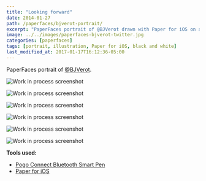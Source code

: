 ```yaml
---
title: "Looking forward"
date: 2014-01-27
path: /paperfaces/bjverot-portrait/
excerpt: "PaperFaces portrait of @BJVerot drawn with Paper for iOS on an iPad."
image: ../../images/paperfaces-bjverot-twitter.jpg
categories: [paperfaces]
tags: [portrait, illustration, Paper for iOS, black and white]
last_modified_at: 2017-01-17T16:12:36-05:00
---
```


PaperFaces portrait of [@BJVerot](https://twitter.com/BJVerot).

![Work in process screenshot](../../images/paperfaces-bjverot-process-1-lg.jpg)

![Work in process screenshot](../../images/paperfaces-bjverot-process-2-lg.jpg)

![Work in process screenshot](../../images/paperfaces-bjverot-process-3-lg.jpg)

![Work in process screenshot](../../images/paperfaces-bjverot-process-4-lg.jpg)

![Work in process screenshot](../../images/paperfaces-bjverot-process-5-lg.jpg)

![Work in process screenshot](../../images/paperfaces-bjverot-process-6-lg.jpg)

**Tools used:**

- [Pogo Connect Bluetooth Smart Pen](https://www.amazon.com/gp/product/B009K448L4/ref=as_li_ss_tl?ie=UTF8&camp=1789&creative=390957&creativeASIN=B009K448L4&linkCode=as2&tag=mademist-20)
- [Paper for iOS](https://paper.bywetransfer.com/)

